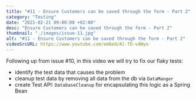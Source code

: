 ```yaml
---
title: "#11 - Ensure Customers can be saved through the form - Part 2"
category: "Testing"
date: "2021-02-21 09:00:00 +02:00"
desc: "Ensure Customers can be saved through the form - Part 2"
thumbnail: "./images/issue-11.jpg"
alt: "#11 - Ensure Customers can be saved through the form - Part 2"
videoSrcURL: https://www.youtube.com/embed/Al-TD-vdWyo
---
```


Following up from issue #10, in this video we will try to fix our flaky tests:

* identify the test data that causes the problem
* cleanup test data by removing all data from the db via `DataManger`
* create Test API: `DatabaseCleanup` for encapsulating this logic as a Spring Bean